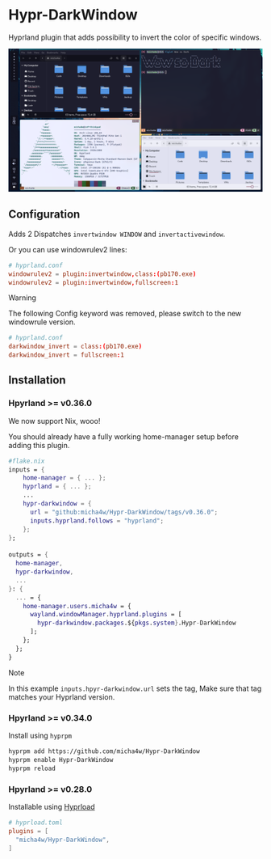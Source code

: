 # Hypr-DarkWindow
Hyprland plugin that adds possibility to invert the color of specific windows.

![preview](./res/preview.png)

## Configuration
Adds 2 Dispatches `invertwindow WINDOW` and `invertactivewindow`.

Or you can use windowrulev2 lines:
```conf
# hyprland.conf
windowrulev2 = plugin:invertwindow,class:(pb170.exe)
windowrulev2 = plugin:invertwindow,fullscreen:1
```

> [!WARNING]  
> The following Config keyword was removed, please switch to the new windowrule version.

```conf
# hyprland.conf
darkwindow_invert = class:(pb170.exe)
darkwindow_invert = fullscreen:1
```

## Installation

### Hpyrland >= v0.36.0
We now support Nix, wooo!

You should already have a fully working home-manager setup before adding this plugin.
```nix
#flake.nix
inputs = {
    home-manager = { ... };
    hyprland = { ... };
    ...
    hypr-darkwindow = {
      url = "github:micha4w/Hypr-DarkWindow/tags/v0.36.0";
      inputs.hyprland.follows = "hyprland";
    };
};

outputs = {
  home-manager,
  hypr-darkwindow,
  ...
}: {
  ... = {
    home-manager.users.micha4w = {
      wayland.windowManager.hyprland.plugins = [
        hypr-darkwindow.packages.${pkgs.system}.Hypr-DarkWindow
      ];
    };
  };
}
```

> [!NOTE]
> In this example `inputs.hpyr-darkwindow.url` sets the tag, Make sure that tag matches your Hyprland version.


### Hpyrland >= v0.34.0
Install using `hyprpm`
```sh
hyprpm add https://github.com/micha4w/Hypr-DarkWindow
hyprpm enable Hypr-DarkWindow
hyprpm reload
```

### Hpyrland >= v0.28.0
Installable using [Hyprload](https://github.com/duckonaut/hyprload)
```toml
# hyprload.toml
plugins = [
  "micha4w/Hypr-DarkWindow",
]
```
